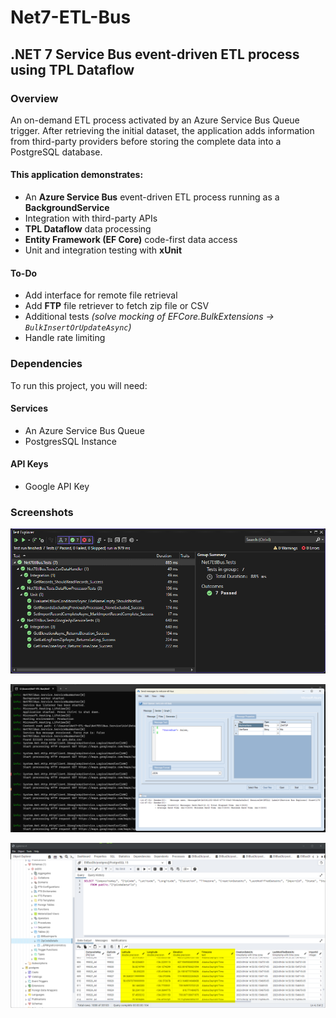 # Net7-ETL-Bus
## .NET 7 Service Bus event-driven ETL process using TPL Dataflow

### Overview
An on-demand ETL process activated by an Azure Service Bus Queue trigger. After retrieving the initial dataset, the application adds information from third-party providers before storing the complete data into a PostgreSQL database.

#### This application demonstrates:
- An **Azure Service Bus** event-driven ETL process running as a **BackgroundService**
- Integration with third-party APIs
- **TPL Dataflow** data processing
- **Entity Framework (EF Core)** code-first data access
- Unit and integration testing with **xUnit**
  
#### To-Do
- Add interface for remote file retrieval
- Add **FTP** file retriever to fetch zip file or CSV
- Additional tests _(solve mocking of EFCore.BulkExtensions -> `BulkInsertOrUpdateAsync`)_
- Handle rate limiting

### Dependencies
To run this project, you will need:

#### Services
- An Azure Service Bus Queue
- PostgresSQL Instance

#### API Keys
- Google API Key

### Screenshots
![Unit and Integration Tests](/Images/Net7EtlBusTests.png)

![Triggering Process via Service Bus message](/Images/MessageTriggerForceRunFalse.png)

![Transformed records populated in database](/Images/PgAdminRecordsPopulated.png)
